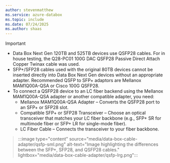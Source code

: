 ```yaml
---
author: stevenmatthew
ms.service: azure-databox
ms.topic: include
ms.date: 07/24/2025
ms.author: shaas
---
```


> [!IMPORTANT]
- Data Box Next Gen 120TB and 525TB devices use QSFP28 cables. For in house testing, the Q28-PC01 100G DAC QSFP28 Passive Direct Attach Copper Twinax cable was used. <br>
- SFP+/SFP28 cables used with the original 80TB devices cannot be inserted directly into Data Box Next Gen devices without an appropriate adapter. Recommended QSFP to SFP+ adaptors are Mellanox MAM1Q00A-QSA or Cisco 100G QSFP28. <br>
- To connect a QSFP28 device to an LC fiber backend using the Mellanox MAM1Q00A-QSA adapter or another compatible adapter, you need:
  - Mellanox MAM1Q00A-QSA Adapter – Converts the QSFP28 port to an SFP+ or SFP28 slot.
  - Compatible SFP+ or SFP28 Transceiver – Choose an optical transceiver that matches your LC fiber backbone (e.g., SFP+ SR for multimode fiber or SFP+ LR for single-mode fiber).
  - LC Fiber Cable – Connects the transceiver to your fiber backbone.  
> :::image type="content" source="media/data-box-cable-adapter/qsfp-sml.png" alt-text="Image highlighting the differences between the SFP+, SFP28, and QSFP28 cables." lightbox="media/data-box-cable-adapter/qsfp-lrg.png":::
